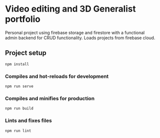 # Video editing and 3D Generalist portfolio

Personal project using firebase storage and firestore with a functional admin backend for CRUD functionality. Loads projects from firebase cloud. 

## Project setup
```
npm install
```

### Compiles and hot-reloads for development
```
npm run serve
```

### Compiles and minifies for production
```
npm run build
```

### Lints and fixes files
```
npm run lint
```
